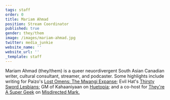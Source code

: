 ```yaml
---
tags: staff
order: 0
title: Mariam Ahmad
position: Stream Coordinator
published: true
gender: they/them
image: /images/mariam-ahmad.jpg
twitter: media_junkie
website_name: ''
website_url: ''
_template: staff
---
```


Mariam Ahmad (they/them) is a queer neuordivergent South Asian Canadian writer, cultural consultant, streamer, and podcaster. Some highlights include writing for Paizo's [Lost Omens: The Mwangi Expanse](https://paizo.com/products/btq027ot/discuss&page=10?Pathfinder-Lost-Omens-The-Mwangi-Expanse); Evil Hat's [Thirsty Sword Lesbians;](https://evilhat.com/product/thirsty-sword-lesbians/) GM of Kahaaniyaan on [Huetopia](https://www.twitch.tv/huetopia); and a co-host for [They're A Super Geek](https://twitter.com/tasgeek) on [Misdirected Mark.](http://misdirectedmark.com/)
